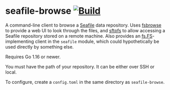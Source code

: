 # seafile-browse [![Build](https://github.com/thatoddmailbox/seafile-browse/actions/workflows/build.yml/badge.svg)](https://github.com/thatoddmailbox/seafile-browse/actions/workflows/build.yml)

A command-line client to browse a [Seafile](https://seafile.com) data repository. Uses [fsbrowse](https://github.com/thatoddmailbox/fsbrowse) to provide a web UI to look through the files, and [sftpfs](https://github.com/thatoddmailbox/sftpfs) to allow accessing a Seafile repository stored on a remote machine. Also provides an [fs.FS](https://pkg.go.dev/io/fs#FS)-implementing client in the `seafile` module, which could hypothetically be used directly by something else.

Requires Go 1.16 or newer.

You must have the path of your repository. It can be either over SSH or local.

To configure, create a `config.toml` in the same directory as `seafile-browse`.
